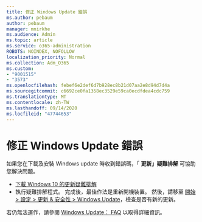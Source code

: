 ```yaml
---
title: 修正 Windows Update 錯誤
ms.author: pebaum
author: pebaum
manager: mnirkhe
ms.audience: Admin
ms.topic: article
ms.service: o365-administration
ROBOTS: NOINDEX, NOFOLLOW
localization_priority: Normal
ms.collection: Adm_O365
ms.custom:
- "9001515"
- "3573"
ms.openlocfilehash: febef6e2def6d7b928ec8b21d07aa2e8d94d7d4a
ms.sourcegitcommit: c6692ce0fa1358ec3529e59ca0ecdfdea4cdc759
ms.translationtype: MT
ms.contentlocale: zh-TW
ms.lasthandoff: 09/14/2020
ms.locfileid: "47744653"
---
```

# <a name="fix-windows-update-errors"></a>修正 Windows Update 錯誤

如果您在下載及安裝 Windows update 時收到錯誤碼，「 **更新」疑難排解** 可協助您解決問題。

- [下載 Windows 10 的更新疑難排解](https://support.microsoft.com/help/4027322/windows-update-troubleshooter)
- 執行疑難排解程式。 完成後，最佳作法是重新開機裝置。 然後，請移至 [開始 > 設定 > 更新 & 安全性 > Windows Update](ms-settings:windowsupdate)，檢查是否有新的更新。

若仍無法運作，請參閱 [Windows Update： FAQ](https://support.microsoft.com/help/12373/windows-update-faq) 以取得詳細資訊。
